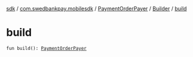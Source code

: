 [sdk](../../../index.md) / [com.swedbankpay.mobilesdk](../../index.md) / [PaymentOrderPayer](../index.md) / [Builder](index.md) / [build](./build.md)

# build

`fun build(): `[`PaymentOrderPayer`](../index.md)